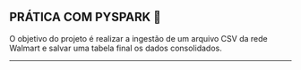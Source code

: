 ## PRÁTICA COM PYSPARK :office:

O objetivo do projeto é realizar a ingestão de um arquivo CSV da rede Walmart e salvar uma tabela final os dados consolidados.

---
